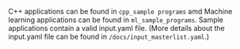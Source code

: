 C++ applications can be found in `cpp_sample programs` amd Machine learning applications can be found in `ml_sample_programs`. 
Sample applications contain a valid input.yaml file. (More details about the input.yaml file can be found in `/docs/input_masterlist.yaml`.)
